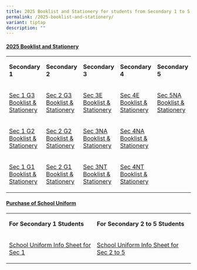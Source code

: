 ```yaml
---
title: 2025 Booklist and Stationery for students from Secondary 1 to 5
permalink: /2025-booklist-and-stationery/
variant: tiptap
description: ""
---
```

<h4><strong><u>2025 Booklist and Stationery</u></strong></h4>
<table style="minWidth: 125px">
<colgroup>
<col>
<col>
<col>
<col>
<col>
</colgroup>
<tbody>
<tr>
<td rowspan="1" colspan="1">
<p><strong>Secondary 1</strong>
</p>
</td>
<td rowspan="1" colspan="1">
<p><strong>Secondary 2</strong>
</p>
</td>
<td rowspan="1" colspan="1">
<p><strong>Secondary 3</strong>
</p>
</td>
<td rowspan="1" colspan="1">
<p><strong>Secondary 4</strong>
</p>
</td>
<td rowspan="1" colspan="1">
<p><strong>Secondary 5</strong>
</p>
</td>
</tr>
<tr>
<td rowspan="1" colspan="1">
<p><a href="/files/Sec_1_G3_Booklist___Stationery.pdf" rel="noopener noreferrer nofollow" target="_blank">Sec 1 G3 Booklist &amp; Stationery</a>
</p>
</td>
<td rowspan="1" colspan="1">
<p><a href="/files/Sec_2_G3_Booklist___Stationery.pdf" rel="noopener noreferrer nofollow" target="_blank">Sec 2 G3 Booklist &amp; Stationery</a>
</p>
</td>
<td rowspan="1" colspan="1">
<p><a href="/files/Sec_3E_Booklist___Stationery.pdf" rel="noopener noreferrer nofollow" target="_blank">Sec 3E Booklist &amp; Stationery</a>
</p>
</td>
<td rowspan="1" colspan="1">
<p><a href="/files/Sec_4E_Booklist___Stationery.pdf" rel="noopener noreferrer nofollow" target="_blank">Sec 4E Booklist &amp; Stationery</a>
</p>
</td>
<td rowspan="1" colspan="1">
<p><a href="/files/Sec_5NA_Booklist___Stationery.pdf" rel="noopener noreferrer nofollow" target="_blank">Sec 5NA Booklist &amp; Stationery</a>
</p>
</td>
</tr>
<tr>
<td rowspan="1" colspan="1">
<p><a href="/files/Sec_1_G2_Booklist___Stationery.pdf" rel="noopener noreferrer nofollow" target="_blank">Sec 1 G2 Booklist &amp; Stationery</a>
</p>
</td>
<td rowspan="1" colspan="1">
<p><a href="/files/Sec_2_G2_Booklist___Stationery.pdf" rel="noopener noreferrer nofollow" target="_blank">Sec 2 G2 Booklist &amp; Stationery</a>
</p>
</td>
<td rowspan="1" colspan="1">
<p><a href="/files/Sec_3NA_Booklist___Stationery.pdf" rel="noopener noreferrer nofollow" target="_blank">Sec 3NA Booklist &amp; Stationery</a>
</p>
</td>
<td rowspan="1" colspan="1">
<p><a href="/files/Sec_4NA_Booklist___Stationery.pdf" rel="noopener noreferrer nofollow" target="_blank">Sec 4NA Booklist &amp; Stationery</a>
</p>
</td>
<td rowspan="1" colspan="1">
<p></p>
</td>
</tr>
<tr>
<td rowspan="1" colspan="1">
<p><a href="/files/Sec_1_G1_Booklist___Stationery.pdf" rel="noopener noreferrer nofollow" target="_blank">Sec 1 G1 Booklist &amp; Stationery</a>
</p>
</td>
<td rowspan="1" colspan="1">
<p><a href="/files/Sec_2_G1_Booklist___Stationery.pdf" rel="noopener noreferrer nofollow" target="_blank">Sec 2 G1 Booklist &amp; Stationery</a>
</p>
</td>
<td rowspan="1" colspan="1">
<p><a href="/files/Sec_3NT_Booklist___Stationery.pdf" rel="noopener noreferrer nofollow" target="_blank">Sec 3NT Booklist &amp; Stationery</a>
</p>
</td>
<td rowspan="1" colspan="1">
<p><a href="/files/Sec_4NT_Booklist___Stationery.pdf" rel="noopener noreferrer nofollow" target="_blank">Sec 4NT Booklist &amp; Stationery</a>
</p>
</td>
<td rowspan="1" colspan="1">
<p></p>
</td>
</tr>
</tbody>
</table>
<h4><strong><u>Purchase of School Uniform</u></strong></h4>
<table style="minWidth: 50px">
<colgroup>
<col>
<col>
</colgroup>
<tbody>
<tr>
<td rowspan="1" colspan="1">
<p><strong>For Secondary 1 Students</strong>
</p>
</td>
<td rowspan="1" colspan="1">
<p><strong>For Secondary 2 to 5 Students</strong>
</p>
</td>
</tr>
<tr>
<td rowspan="1" colspan="1">
<p><a href="/files/Purchase_of_School_Uniform__Sec_1_Students_.pdf" rel="noopener nofollow" target="_blank">School Uniform Info Sheet for Sec 1</a>
</p>
</td>
<td rowspan="1" colspan="1">
<p><a href="/files/Purchase_of_School_Uniform__Sec_2__to_5_Students_.pdf" rel="noopener nofollow" target="_blank">School Uniform Info Sheet for Sec 2 to 5</a>
</p>
</td>
</tr>
</tbody>
</table>
<p></p>